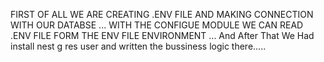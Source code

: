 FIRST OF ALL WE ARE CREATING .ENV FILE AND MAKING CONNECTION WITH OUR DATABSE ...
WITH THE CONFIGUE MODULE WE CAN READ .ENV FILE FORM THE  ENV FILE ENVIRONMENT ...
And After That We Had install nest g res user and written the bussiness logic there.....
